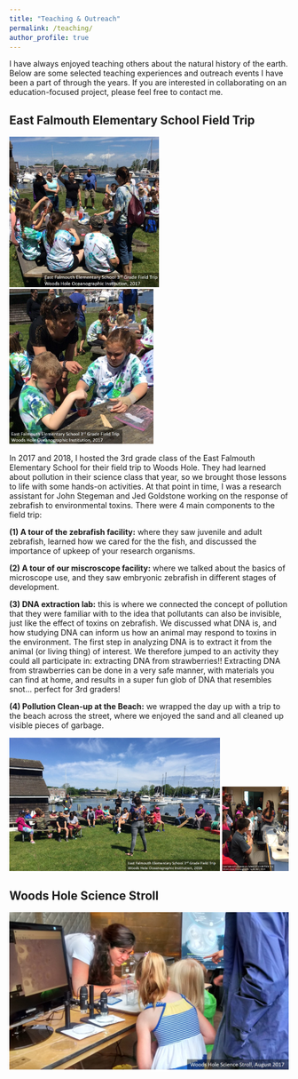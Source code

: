 ```yaml
---
title: "Teaching & Outreach"
permalink: /teaching/
author_profile: true
---
```


I have always enjoyed teaching others about the natural history of the earth. Below are some selected teaching experiences and outreach events I have been a part of through the years. If you are interested in collaborating on an education-focused project, please feel free to contact me.

## East Falmouth Elementary School Field Trip


<p float="center">
  <img src="/images/EFES2017a-labeled.jpg" width = "270" />
  <img src="/images/EFES2017b-labeled.jpg" width = "260" /> 
</p>


In 2017 and 2018, I hosted the 3rd grade class of the East Falmouth Elementary School for their field trip to Woods Hole. They had learned about pollution in their science class that year, so we brought those lessons to life with some hands-on activities. At that point in time, I was a research assistant for John Stegeman and Jed Goldstone working on the response of zebrafish to environmental toxins. There were 4 main components to the field trip: 

**(1) A tour of the zebrafish facility:** where they saw juvenile and adult zebrafish, learned how we cared for the the fish, and discussed the importance of upkeep of your research organisms. 

**(2) A tour of our miscroscope facility:** where we talked about the basics of microscope use, and they saw embryonic zebrafish in different stages of development.

**(3) DNA extraction lab:** this is where we connected the concept of pollution that they were familiar with to the idea that pollutants can also be invisible, just like the effect of toxins on zebrafish. We discussed what DNA is, and how studying DNA can inform us how an animal may respond to toxins in the environment. The first step in analyzing DNA is to extract it from the animal (or living thing) of interest. We therefore jumped to an activity they could all participate in: extracting DNA from strawberries!! Extracting DNA from strawberries can be done in a very safe manner, with materials you can find at home, and results in a super fun glob of DNA that resembles snot... perfect for 3rd graders!

**(4) Pollution Clean-up at the Beach:** we wrapped the day up with a trip to the beach across the street, where we enjoyed the sand and all cleaned up visible pieces of garbage.


<p float="center">
  <img src="/images/EFES2018b-labeled.jpg" width = "380" />
  <img src="/images/EFES2018c-labeled.jpg" width = "120" /> 
</p>



<!-- ![EFES2018.](/images/EFES2018b-labeled.jpg)

![EFES2018.](/images/EFES2018c-labeled.jpg) -->

## Woods Hole Science Stroll

![Stroll.](/images/ScienceStroll1-labeled.jpg)
